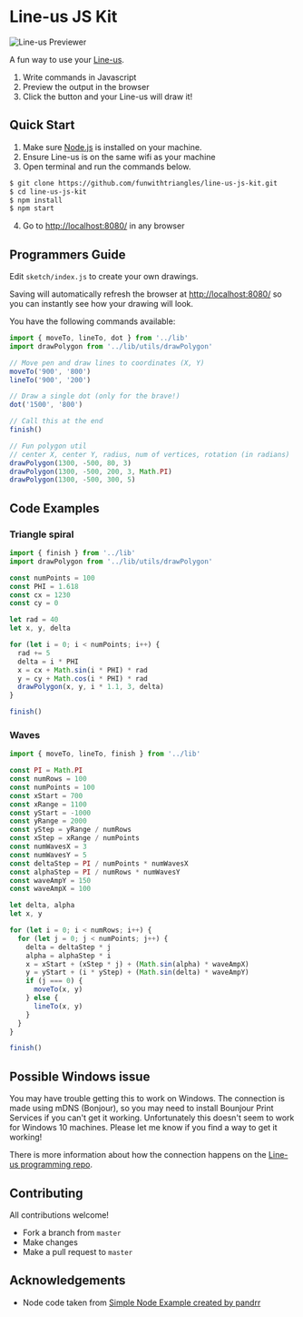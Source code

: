 # Line-us JS Kit

![Line-us Previewer](http://funwithtriangles.net/line-us-js-kit/screenshot.png)

A fun way to use your [Line-us](https://www.line-us.com/).

1. Write commands in Javascript
2. Preview the output in the browser
3. Click the button and your Line-us will draw it!

## Quick Start

1. Make sure [Node.js](https://nodejs.org/en/) is installed on your machine.
2. Ensure Line-us is on the same wifi as your machine
3. Open terminal and run the commands below.
```bash
$ git clone https://github.com/funwithtriangles/line-us-js-kit.git
$ cd line-us-js-kit
$ npm install
$ npm start
```
4. Go to [http://localhost:8080/](http://localhost:8080/) in any browser

## Programmers Guide

Edit `sketch/index.js` to create your own drawings.

Saving will automatically refresh the browser at [http://localhost:8080/](http://localhost:8080/) so you can instantly see how your drawing will look.

You have the following commands available:

```javascript
import { moveTo, lineTo, dot } from '../lib'
import drawPolygon from '../lib/utils/drawPolygon'

// Move pen and draw lines to coordinates (X, Y)
moveTo('900', '800')
lineTo('900', '200')

// Draw a single dot (only for the brave!)
dot('1500', '800')

// Call this at the end
finish()

// Fun polygon util
// center X, center Y, radius, num of vertices, rotation (in radians)
drawPolygon(1300, -500, 80, 3)
drawPolygon(1300, -500, 200, 3, Math.PI)
drawPolygon(1300, -500, 300, 5)
```

## Code Examples

### Triangle spiral

```javascript
import { finish } from '../lib'
import drawPolygon from '../lib/utils/drawPolygon'

const numPoints = 100
const PHI = 1.618
const cx = 1230
const cy = 0

let rad = 40
let x, y, delta

for (let i = 0; i < numPoints; i++) {
  rad += 5
  delta = i * PHI
  x = cx + Math.sin(i * PHI) * rad
  y = cy + Math.cos(i * PHI) * rad
  drawPolygon(x, y, i * 1.1, 3, delta)
}

finish()
```

### Waves

```Javascript
import { moveTo, lineTo, finish } from '../lib'

const PI = Math.PI
const numRows = 100
const numPoints = 100
const xStart = 700
const xRange = 1100
const yStart = -1000
const yRange = 2000
const yStep = yRange / numRows
const xStep = xRange / numPoints
const numWavesX = 3
const numWavesY = 5
const deltaStep = PI / numPoints * numWavesX
const alphaStep = PI / numRows * numWavesY
const waveAmpY = 150
const waveAmpX = 100

let delta, alpha
let x, y

for (let i = 0; i < numRows; i++) {
  for (let j = 0; j < numPoints; j++) {
    delta = deltaStep * j
    alpha = alphaStep * i
    x = xStart + (xStep * j) + (Math.sin(alpha) * waveAmpX)
    y = yStart + (i * yStep) + (Math.sin(delta) * waveAmpY)
    if (j === 0) {
      moveTo(x, y)
    } else {
      lineTo(x, y)
    }
  }
}

finish()
```

## Possible Windows issue
You may have trouble getting this to work on Windows. The connection is made using
mDNS (Bonjour), so you may need to install Bounjour Print Services if you can't get it working. Unfortunately
this doesn't seem to work for Windows 10 machines. Please let me know if you find a way to get it working!

There is more information about how the connection happens on the [Line-us programming repo](https://github.com/Line-us/Line-us-Programming#making-a-connection).

## Contributing
All contributions welcome!

- Fork a branch from `master`
- Make changes
- Make a pull request to `master`

## Acknowledgements

- Node code taken from [Simple Node Example created by pandrr](https://github.com/pandrr/line-us)
